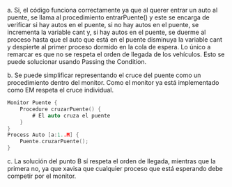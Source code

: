 a. Si, el código funciona correctamente ya que al querer entrar un auto al puente, se llama al procedimiento entrarPuente() y este se encarga de verificar si hay autos en el puente, si no hay autos en el puente, se incrementa la variable cant y, si hay autos en el puente, se duerme al proceso hasta que el auto que está en el puente disminuya la variable cant y despierte al primer proceso dormido en la cola de espera. Lo único a remarcar es que no se respeta el orden de llegada de los vehículos. Esto se puede solucionar usando Passing the Condition.

b. Se puede simplificar representando el cruce del puente como un procedimiento dentro del monitor. Como el monitor ya está implementado como EM respeta el cruce individual.

```c
Monitor Puente {
    Procedure cruzarPuente() {
        # El auto cruza el puente
    }
}
Process Auto [a:1..M] {
    Puente.cruzarPuente();
}
```

c. La solución del punto B sí respeta el orden de llegada, mientras que la primera no, ya que xavisa que cualquier proceso que está esperando debe competir por el monitor.